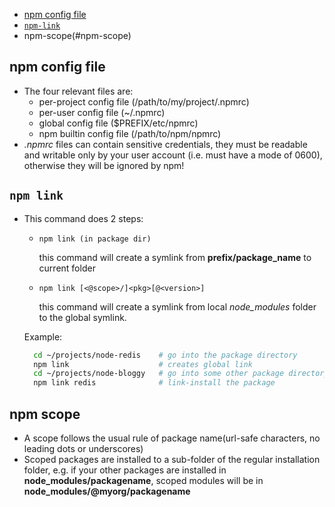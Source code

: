 - [npm config file](#npm-config-file)
- [`npm-link`](#npm-link)
- npm-scope(#npm-scope)


## npm config file
- The four relevant files are:
  + per-project config file (/path/to/my/project/.npmrc)
  + per-user config file (~/.npmrc)
  + global config file ($PREFIX/etc/npmrc)
  + npm builtin config file (/path/to/npm/npmrc)
- _.npmrc_ files can contain sensitive credentials, they must be readable and writable only by your user account (i.e. must have a mode of 0600), otherwise they will be ignored by npm!  

## `npm link`
- This command does 2 steps:
  + `npm link (in package dir)`

     this command will create a symlink from **prefix/package_name** to current folder

  + `npm link [<@scope>/]<pkg>[@<version>]`

     this command will create a symlink from local _node_modules_ folder to the global symlink.

  Example:
  ```bash
    cd ~/projects/node-redis    # go into the package directory
    npm link                    # creates global link
    cd ~/projects/node-bloggy   # go into some other package directory.
    npm link redis              # link-install the package
  ```

## npm scope
+ A scope follows the usual rule of package name(url-safe characters, no leading dots or underscores)
+ Scoped packages are installed to a sub-folder of the regular installation folder, e.g. if your other packages are installed in **node_modules/packagename**, scoped modules will be in **node_modules/@myorg/packagename**
